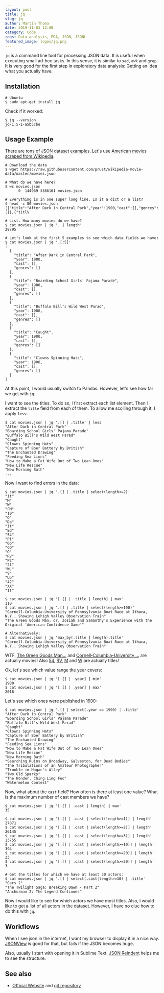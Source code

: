 ```yaml
---
layout: post
title: jq
slug: jq
author: Martin Thoma
date: 2019-11-03 12:00
category: Code
tags: Data analysis, EDA, JSON, JSONL
featured_image: logos/jq.png
---
```

`jq` is a command line tool for processing JSON data. It is useful when
executing small ad-hoc tasks. In this sense, it is similar to `sed`, `awk` and
`grep`. It is very good for the first step in exploratory data analysis:
Getting an idea what you actually have.


## Installation

```shell
# Ubuntu
$ sudo apt-get install jq
```

Check if it worked:

```shell
$ jq --version
jq-1.5-1-a5b5cbe
```

## Usage Example

There are [tons of JSON dataset examples](https://github.com/jdorfman/awesome-json-datasets#movies). Let's use [American movies scraped from Wikipedia](https://raw.githubusercontent.com/prust/wikipedia-movie-data/master/movies.json).

```shell
# Download the data
$ wget https://raw.githubusercontent.com/prust/wikipedia-movie-data/master/movies.json

# What do we have here?
$ wc movies.json
      0  144969 3386161 movies.json

# Everything is in one super long line. Is it a dict or a list?
$ head -c 80 movies.json
[{"title":"After Dark in Central Park","year":1900,"cast":[],"genres":[]},{"titl%

# List. How many movies do we have?
$ cat movies.json | jq '. | length'
28795

# Let's look at the first 5 examples to see which data fields we have:
$ cat movies.json | jq '.[:5]'
[
  {
    "title": "After Dark in Central Park",
    "year": 1900,
    "cast": [],
    "genres": []
  },
  {
    "title": "Boarding School Girls' Pajama Parade",
    "year": 1900,
    "cast": [],
    "genres": []
  },
  {
    "title": "Buffalo Bill's Wild West Parad",
    "year": 1900,
    "cast": [],
    "genres": []
  },
  {
    "title": "Caught",
    "year": 1900,
    "cast": [],
    "genres": []
  },
  {
    "title": "Clowns Spinning Hats",
    "year": 1900,
    "cast": [],
    "genres": []
  }
]
```

At this point, I would usually switch to Pandas. However, let's see how far
we get with `jq`.

I want to see the titles. To do so, I first extract each list element. Then
I extract the `title` field from each of them. To allow me scolling through it,
I apply `less`:

```shell
$ cat movies.json | jq '.[] | .title' | less
"After Dark in Central Park"
"Boarding School Girls' Pajama Parade"
"Buffalo Bill's Wild West Parad"
"Caught"
"Clowns Spinning Hats"
"Capture of Boer Battery by British"
"The Enchanted Drawing"
"Feeding Sea Lions"
"How to Make a Fat Wife Out of Two Lean Ones"
"New Life Rescue"
"New Morning Bath"
...
```

Now I want to find errors in the data:

```shell
$ cat movies.json | jq '.[] | .title | select(length<=2)'
"It"
"M"
"W"
"FM"
"10"
"Q"
"Da"
"It"
"Ed"
"54"
"Pi"
"Go"
"CQ"
"O"
"RV"
"P2"
"21"
"W."
"9"
"Up"
"42"
"XX"
"It"

$ cat movies.json | jq '[.[] | .title | length] | max'
110
$ cat movies.json | jq '.[] | .title | select(length>=100)'
"Cornell-Columbia-University of Pennsylvania Boat Race at Ithaca, N.Y., Showing Lehigh Valley Observation Train"
"The Green Goods Man; or, Josiah and Samanthy's Experience with the Original 'American Confidence Game'"

# Alternatively:
$ cat movies.json | jq 'max_by(.title | length).title'
"Cornell-Columbia-University of Pennsylvania Boat Race at Ithaca, N.Y., Showing Lehigh Valley Observation Train"
```

WTF, [The Green Goods Man...](https://www.imdb.com/title/tt0235439/) and
[Cornell-Columbia-University ...](https://www.imdb.com/title/tt0357570/) are
actually movies! Also [54](https://www.imdb.com/title/tt0120577/?ref_=nv_sr_1?ref_=nv_sr_1),
[RV](https://www.imdb.com/title/tt0449089/?ref_=nv_sr_1?ref_=nv_sr_1),
[M](https://www.imdb.com/title/tt0043766/?ref_=fn_al_tt_2) and
[W](https://www.imdb.com/title/tt3166542/?ref_=fn_al_tt_3) are actually titles!

Ok, let's see which value range the year covers:

```shell
$ cat movies.json | jq '[.[] | .year] | min'
1900
$ cat movies.json | jq '[.[] | .year] | max'
2018
```

Let's see which ones were published in 1900:

```shell
$ cat movies.json | jq '.[] | select(.year == 1900) | .title'
"After Dark in Central Park"
"Boarding School Girls' Pajama Parade"
"Buffalo Bill's Wild West Parad"
"Caught"
"Clowns Spinning Hats"
"Capture of Boer Battery by British"
"The Enchanted Drawing"
"Feeding Sea Lions"
"How to Make a Fat Wife Out of Two Lean Ones"
"New Life Rescue"
"New Morning Bath"
"Searching Ruins on Broadway, Galveston, for Dead Bodies"
"The Tribulations of an Amateur Photographer"
"Trouble in Hogan's Alley"
"Two Old Sparks"
"The Wonder, Ching Ling Foo"
"Watermelon Contest"
```

Now, what about the `cast` field? How often is there at least one value? What
is the maximum number of cast members we have?

```shell
$ cat movies.json | jq '[.[] | .cast | length] | max'
35

$ cat movies.json | jq '[.[] | .cast | select(length>=1)] | length'
27871
$ cat movies.json | jq '[.[] | .cast | select(length>=2)] | length'
26145
$ cat movies.json | jq '[.[] | .cast | select(length>=3)] | length'
13755
$ cat movies.json | jq '[.[] | .cast | select(length>=10)] | length'
394
$ cat movies.json | jq '[.[] | .cast | select(length>=20)] | length'
23
$ cat movies.json | jq '[.[] | .cast | select(length>=30)] | length'
3

# Get the titles for which we have at least 30 actors:
$ cat movies.json | jq '.[] | select(.cast|length>=30) | .title'
"Cars 2"
"The Twilight Saga: Breaking Dawn - Part 2"
"Anchorman 2: The Legend Continues"
```

Now I would like to see for which actors we have most titles. Also, I would
like to get a list of all actors in the dataset. However, I have no clue how to
do this with `jq`.


## Workflows

When I see json in the internet, I want my browser to display it in a nice way. [JSONView](https://chrome.google.com/webstore/detail/jsonview/chklaanhfefbnpoihckbnefhakgolnmc?hl=de) is good for that, but fails if the JSON becomes huge.

Also, usually I start with opening it in Sublime Text. [JSON Reindent](https://packagecontrol.io/packages/JSON%20Reindent) helps me to see the structure.

## See also

* [Official Website](https://stedolan.github.io/jq/) and [git repository](https://github.com/stedolan/jq)

